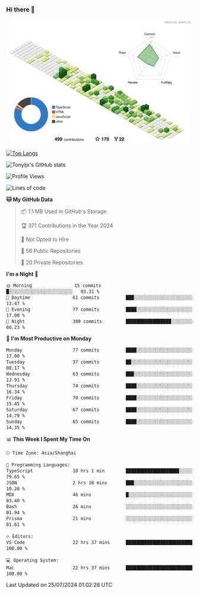 ### Hi there 👋

![](./profile-3d-contrib/profile-green-animate.svg)

 

[![Top Langs](https://github-readme-stats.vercel.app/api/top-langs/?username=tonyljx)](https://github.com/anuraghazra/github-readme-stats)

![Tonyljx's GitHub stats](https://github-readme-stats.vercel.app/api?username=tonyljx&theme=default&show_icons=true)

 

<!--START_SECTION:waka-->
![Profile Views](http://img.shields.io/badge/Profile%20Views-17-blue)

![Lines of code](https://img.shields.io/badge/From%20Hello%20World%20I%27ve%20Written-606.1%20thousand%20lines%20of%20code-blue)

**🐱 My GitHub Data** 

> 📦 1.1 MB Used in GitHub's Storage 
 > 
> 🏆 371 Contributions in the Year 2024
 > 
> 🚫 Not Opted to Hire
 > 
> 📜 56 Public Repositories 
 > 
> 🔑 20 Private Repositories 
 > 
**I'm a Night 🦉** 

```text
🌞 Morning                15 commits          █░░░░░░░░░░░░░░░░░░░░░░░░   03.31 % 
🌆 Daytime                61 commits          ███░░░░░░░░░░░░░░░░░░░░░░   13.47 % 
🌃 Evening                77 commits          ████░░░░░░░░░░░░░░░░░░░░░   17.00 % 
🌙 Night                  300 commits         █████████████████░░░░░░░░   66.23 % 
```
📅 **I'm Most Productive on Monday** 

```text
Monday                   77 commits          ████░░░░░░░░░░░░░░░░░░░░░   17.00 % 
Tuesday                  37 commits          ██░░░░░░░░░░░░░░░░░░░░░░░   08.17 % 
Wednesday                63 commits          ███░░░░░░░░░░░░░░░░░░░░░░   13.91 % 
Thursday                 74 commits          ████░░░░░░░░░░░░░░░░░░░░░   16.34 % 
Friday                   70 commits          ████░░░░░░░░░░░░░░░░░░░░░   15.45 % 
Saturday                 67 commits          ████░░░░░░░░░░░░░░░░░░░░░   14.79 % 
Sunday                   65 commits          ████░░░░░░░░░░░░░░░░░░░░░   14.35 % 
```


📊 **This Week I Spent My Time On** 

```text
🕑︎ Time Zone: Asia/Shanghai

💬 Programming Languages: 
TypeScript               18 hrs 1 min        ████████████████████░░░░░   79.65 % 
JSON                     2 hrs 18 mins       ███░░░░░░░░░░░░░░░░░░░░░░   10.20 % 
MDX                      46 mins             █░░░░░░░░░░░░░░░░░░░░░░░░   03.40 % 
Bash                     26 mins             ░░░░░░░░░░░░░░░░░░░░░░░░░   01.94 % 
Prisma                   21 mins             ░░░░░░░░░░░░░░░░░░░░░░░░░   01.61 % 

🔥 Editors: 
VS Code                  22 hrs 37 mins      █████████████████████████   100.00 % 

💻 Operating System: 
Mac                      22 hrs 37 mins      █████████████████████████   100.00 % 
```


 Last Updated on 25/07/2024 01:02:28 UTC
<!--END_SECTION:waka-->
